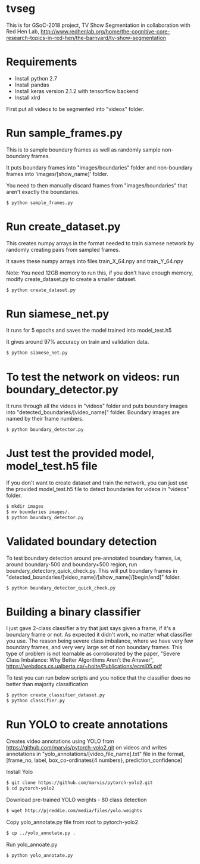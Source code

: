 # tvseg

This is for GSoC-2018 project, TV Show Segmentation in collaboration with Red Hen Lab, http://www.redhenlab.org/home/the-cognitive-core-research-topics-in-red-hen/the-barnyard/tv-show-segmentation

# Requirements
- Install python 2.7
- Install pandas
- Install keras version 2.1.2 with tensorflow backend
- Install xlrd



First put all videos to be segmented into "videos" folder.

# Run sample_frames.py
This is to sample boundary frames as well as randomly sample non-boundary frames.

It puts boundary frames into "images/boundaries" folder and non-boundary frames into 'images/[show_name]' folder.

You need to then manually discard frames from "images/boundaries" that aren't exactly the boundaries.

```bash
$ python sample_frames.py
```

# Run create_dataset.py
This creates numpy arrays in the format needed to train siamese network by randomly creating pairs from sampled frames.

It saves these numpy arrays into files train_X_64.npy and train_Y_64.npy

Note: You need 12GB memory to run this, if you don't have enough memory, modify create_dataset.py to create a smaller dataset.

```bash
$ python create_dataset.py
```

# Run siamese_net.py
It runs for 5 epochs and saves the model trained into model_test.h5

It gives around 97% accuracy on train and validation data.

```bash
$ python siamese_net.py
```

# To test the network on videos:  run boundary_detector.py
It runs through all the videos in "videos" folder and puts boundary images into "detected_boundaries/[video_name]" folder.
Boundary images are named by their frame numbers.

```bash
$ python boundary_detector.py
```

# Just test the provided model, model_test.h5 file
If you don't want to create dataset and train the network, you can just use the provided model_test.h5 file to detect boundaries for videos in "videos" folder.

```bash
$ mkdir images
$ mv boundaries images/.
$ python boundary_detector.py
```

# Validated boundary detection
To test boundary detection around pre-annotated boundary frames, i.e, around boundary-500 and boundary+500 region, run boundary_detectory_quick_check.py. This will put boundary frames in "detected_boundaries/[video_name]/[show_name]/[begin/end]" folder.

```bash
$ python boundary_detector_quick_check.py
```



# Building a binary classifier
I just gave 2-class classifier a try that just says given a frame, if it's a boundary frame or not. As expected it didn't work, no matter what classifier you use.
The reason being severe class imbalance, where we have very few boundary frames, and very very large set of non boundary frames.
This type of problem is not learnable as corroborated by the paper, "Severe Class Imbalance: Why Better Algorithms Aren’t the Answer", https://webdocs.cs.ualberta.ca/~holte/Publications/ecml05.pdf

To test you can run below scripts and you notice that the classifier does no better than majority classification

```bash
$ python create_classifier_dataset.py
$ python classifier.py
```

# Run YOLO to create annotations
Creates video annotations using YOLO from https://github.com/marvis/pytorch-yolo2.git on videos and writes annotations in "yolo_annotations/[video_file_name].txt" file in the format, [frame_no, label, box_co-ordinates{4 numbers}, prediction_confidence]

Install Yolo
```bash
$ git clone https://github.com/marvis/pytorch-yolo2.git
$ cd pytorch-yolo2
```
Download pre-trained YOLO weights - 80 class detection
```bash
$ wget http://pjreddie.com/media/files/yolo.weights
```
Copy yolo_annotate.py file from root to pytorch-yolo2
```bash
$ cp ../yolo_annotate.py .
```
Run yolo_annoate.py
```bash
$ python yolo_annotate.py
```

